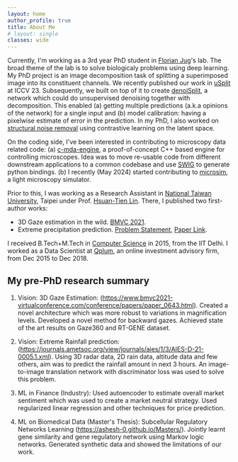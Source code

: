 ```yaml
---
layout: home
author_profile: true
title: About Me
# layout: single
classes: wide
---
```

Currently, I'm working as a 3rd year PhD student in [Florian Jug](https://humantechnopole.it/en/people/florian-jug/)'s lab. The broad theme of the lab is to solve biologicaly problems using deep learning. My PhD project is an image decomposition task of splitting a superimposed image into its constituent channels. We recently published our work in [uSplit](https://ashesh-0.github.io/uSplit/) at ICCV 23. Subsequently, we built on top of it to create [denoiSplit](https://arxiv.org/abs/2403.11854), a network which could do unsupervised denoising together with decomposition. This enabled (a) getting multiple predictions (a.k.a opinions of the network) for a single input and (b) model calibration: having a pixelwise estimate of error in the prediction. In my PhD, I also worked on [structural noise removal](/structural_noise_removal/) using contrastive learning on the latent space.

On the coding side, I've been interested in contributing to microscopy data related code: (a) [c-mda-engine](https://github.com/pymmcore-plus/c-mda-engine), a proof-of-concept C++ based engine for controlling microscopes. Idea was to move re-usable code from different downstream applications to a common codebase and use [SWIG](https://www.swig.org/Doc1.3/Python.html) to generate python bindings. (b) I recently (May 2024) started contributing to [microsim](https://github.com/ashesh-0/microsim), a light microscopy simulator.

Prior to this, I was working as a Research Assistant in [National Taiwan University](https://www.ntu.edu.tw/english/), Taipei under Prof. [Hsuan-Tien Lin](https://www.csie.ntu.edu.tw/~htlin/). There, I published two first-author works:
* 3D Gaze estimation in the wild. [BMVC 2021](https://www.bmvc2021-virtualconference.com/conference/papers/paper_0643.html).
* Extreme precipitation prediction. [Problem Statement](/extreme_rainfall/), [Paper Link](https://journals.ametsoc.org/view/journals/aies/1/3/AIES-D-21-0005.1.xml).

I received B.Tech+M.Tech in [Computer Science](https://www.cse.iitd.ernet.in/) in 2015, from the IIT Delhi. I worked as a Data Scientist at [Qplum](/qplum/),  an online investment advisory firm, from Dec 2015 to Dec 2018.


## My pre-PhD research summary
1. Vision: 3D Gaze Estimation: (https://www.bmvc2021-virtualconference.com/conference/papers/paper_0643.html). Created a novel architecture which was more robust to variations in magnification levels. Developed a novel method for backward gazes. Achieved state of the art results on Gaze360 and RT-GENE dataset.

2. Vision: Extreme Rainfall prediction: (https://journals.ametsoc.org/view/journals/aies/1/3/AIES-D-21-0005.1.xml). Using 3D radar data, 2D rain data, altitude data and few others, aim was to predict the rainfall amount in next 3 hours.  An image-to-image translation network with discriminator loss was used to solve this problem.

3. ML in Finance (Industry): Used autoencoder to estimate overall market sentiment which was used to create a market neutral strategy. Used regularized linear regression and other techniques for price prediction.

4. ML on Biomedical Data (Master's Thesis):  Subcellular Regulatory Networks Learning (https://ashesh-0.github.io/Masters/). Jointly learnt gene similarity and gene regulatory network using Markov logic networks.  Generated synthetic data and showed the limitations of our work.
